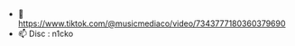 - 👋 https://www.tiktok.com/@musicmediaco/video/7343777180360379690
- 📫 Disc : n1cko


<!---
PerNic1932751/PerNic1932751 is a ✨ special ✨ repository because its `README.md` (this file) appears on your GitHub profile.
You can click the Preview link to take a look at your changes.
--->
